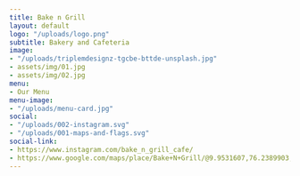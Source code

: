 ```yaml
---
title: Bake n Grill
layout: default
logo: "/uploads/logo.png"
subtitle: Bakery and Cafeteria
image:
- "/uploads/triplemdesignz-tgcbe-bttde-unsplash.jpg"
- assets/img/01.jpg
- assets/img/02.jpg
menu:
- Our Menu
menu-image:
- "/uploads/menu-card.jpg"
social:
- "/uploads/002-instagram.svg"
- "/uploads/001-maps-and-flags.svg"
social-link:
- https://www.instagram.com/bake_n_grill_cafe/
- https://www.google.com/maps/place/Bake+N+Grill/@9.9531607,76.2389903,12z/data=!4m16!1m10!4m9!1m1!4e2!1m6!1m2!1s0x3b087354c9ceb20f:0x4dad428c6967e573!2sbake_n_grill+kochi!2m2!1d76.3090309!2d9.953168!3m4!1s0x3b087354c9ceb20f:0x4dad428c6967e573!8m2!3d9.953168!4d76.3090309
---
```


